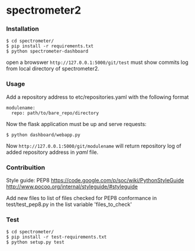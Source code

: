 # spectrometer2

### Installation
```
$ cd spectrometer/
$ pip install -r requirements.txt
$ python spectrometer-dashboard
```

open a browswer
`http://127.0.0.1:5000/git/test`
must show commits log from local directory of spectrometer2.

### Usage
Add a repository address to etc/repositories.yaml
with the following format
```
modulename:
  repo: path/to/bare_repo/directory
```
Now the flask application must be up and serve requests:
```
$ python dashboard/webapp.py
```
Now `http://127.0.0.1:5000/git/modulename` will return repository log of added repository address in *yaml* file.

### Contribuition
Style guide:
PEP8
https://code.google.com/p/soc/wiki/PythonStyleGuide
http://www.pocoo.org/internal/styleguide/#styleguide

Add new files to list of files checked for PEP8 conformance in test/test_pep8.py in the list variable 'files_to_check'

### Test
```
$ cd spectrometer/
$ pip install -r test-requirements.txt
$ python setup.py test
```
